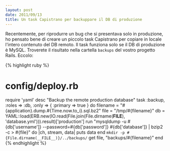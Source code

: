 ```yaml
---
layout: post
date: 2011/09/13
title: Un task Capistrano per backuppare il DB di produzione
---
```


Recentemente, per riprodurre un bug che si presentava solo in produzione, ho pensato bene di creare un piccolo task Capistrano per copiare in locale l'intero contenuto del DB remoto. Il task funziona solo se il DB di produzione è MySQL. Troverete il risultato nella cartella `backups` del vostro progetto Rails. Eccolo:

{% highlight ruby %}
# config/deploy.rb
require 'yaml'
desc "Backup the remote production database"
task :backup, :roles => :db, :only => { :primary => true } do
  filename = "#{application}.dump.#{Time.now.to_i}.sql.bz2"
  file = "/tmp/#{filename}"
  db = YAML::load(ERB.new(IO.read(File.join(File.dirname(__FILE__), 'database.yml'))).result)['production']
  run "mysqldump -u #{db['username']} --password=#{db['password']} #{db['database']} | bzip2 -c > #{file}"  do |ch, stream, data|
    puts data
  end
  `mkdir -p #{File.dirname(__FILE__)}/../backups/`
  get file, "backups/#{filename}"
end
{% endhighlight %}